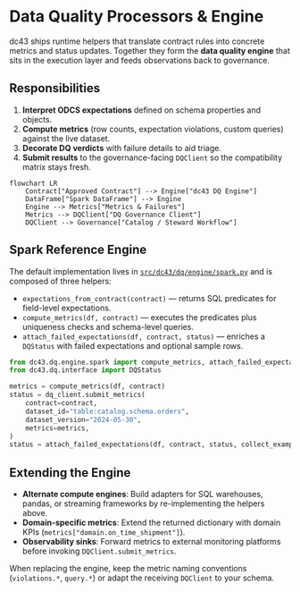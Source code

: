 # Data Quality Processors & Engine

dc43 ships runtime helpers that translate contract rules into concrete metrics and status updates. Together they form the **data quality engine** that sits in the execution layer and feeds observations back to governance.

## Responsibilities

1. **Interpret ODCS expectations** defined on schema properties and objects.
2. **Compute metrics** (row counts, expectation violations, custom queries) against the live dataset.
3. **Decorate DQ verdicts** with failure details to aid triage.
4. **Submit results** to the governance-facing `DQClient` so the compatibility matrix stays fresh.

```mermaid
flowchart LR
    Contract["Approved Contract"] --> Engine["dc43 DQ Engine"]
    DataFrame["Spark DataFrame"] --> Engine
    Engine --> Metrics["Metrics & Failures"]
    Metrics --> DQClient["DQ Governance Client"]
    DQClient --> Governance["Catalog / Steward Workflow"]
```

## Spark Reference Engine

The default implementation lives in [`src/dc43/dq/engine/spark.py`](../src/dc43/dq/engine/spark.py) and is composed of three helpers:

* `expectations_from_contract(contract)` — returns SQL predicates for field-level expectations.
* `compute_metrics(df, contract)` — executes the predicates plus uniqueness checks and schema-level queries.
* `attach_failed_expectations(df, contract, status)` — enriches a `DQStatus` with failed expectations and optional sample rows.

```python
from dc43.dq.engine.spark import compute_metrics, attach_failed_expectations
from dc43.dq.interface import DQStatus

metrics = compute_metrics(df, contract)
status = dq_client.submit_metrics(
    contract=contract,
    dataset_id="table:catalog.schema.orders",
    dataset_version="2024-05-30",
    metrics=metrics,
)
status = attach_failed_expectations(df, contract, status, collect_examples=True)
```

## Extending the Engine

* **Alternate compute engines**: Build adapters for SQL warehouses, pandas, or streaming frameworks by re-implementing the helpers above.
* **Domain-specific metrics**: Extend the returned dictionary with domain KPIs (`metrics["domain.on_time_shipment"]`).
* **Observability sinks**: Forward metrics to external monitoring platforms before invoking `DQClient.submit_metrics`.

When replacing the engine, keep the metric naming conventions (`violations.*`, `query.*`) or adapt the receiving `DQClient` to your schema.
